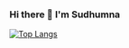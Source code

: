 ### Hi there 👋 I'm Sudhumna
[![Top Langs](https://github-readme-stats.vercel.app/api/top-langs/?username=Sudhumna&hide_progress=true)](https://github.com/Sudhumna/github-readme-stats)


